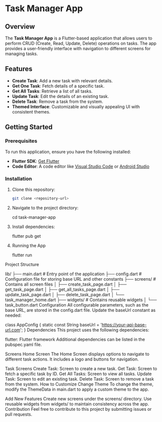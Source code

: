 # Task Manager App

## Overview

The **Task Manager App** is a Flutter-based application that allows users to perform CRUD (Create, Read, Update, Delete) operations on tasks. The app provides a user-friendly interface with navigation to different screens for managing tasks.

## Features

- **Create Task**: Add a new task with relevant details.
- **Get One Task**: Fetch details of a specific task.
- **Get All Tasks**: Retrieve a list of all tasks.
- **Update Task**: Edit the details of an existing task.
- **Delete Task**: Remove a task from the system.
- **Themed Interface**: Customizable and visually appealing UI with consistent themes.

## Getting Started

### Prerequisites

To run this application, ensure you have the following installed:

- **Flutter SDK**: [Get Flutter](https://flutter.dev/docs/get-started/install)
- **Code Editor**: A code editor like [Visual Studio Code](https://code.visualstudio.com/) or [Android Studio](https://developer.android.com/studio)

### Installation

1. Clone this repository:

   ```bash
   git clone <repository-url>
2. Navigate to the project directory:

    cd task-manager-app
3. Install dependencies:
    
    flutter pub get
4. Running the App
    
    flutter run

Project Structure

lib/
├── main.dart                 # Entry point of the application
├── config.dart               # Configuration file for storing base URL and other constants
├── screens/                  # Contains all screen files
│   ├── create_task_page.dart
│   ├── get_task_page.dart
│   ├── get_all_tasks_page.dart
│   ├── update_task_page.dart
│   ├── delete_task_page.dart
│   └── task_manager_home.dart
├── widgets/                  # Contains reusable widgets
│   └── task_button.dart
Configuration
All configurable parameters, such as the base URL, are stored in the config.dart file. Update the baseUrl constant as needed:


class AppConfig {
  static const String baseUrl = 'https://your-api-base-url.com';
}
Dependencies
This project uses the following dependencies:

flutter: Flutter framework
Additional dependencies can be listed in the pubspec.yaml file.

Screens
Home Screen
The Home Screen displays options to navigate to different task actions. It includes a logo and buttons for navigation.

Task Screens
Create Task: Screen to create a new task.
Get Task: Screen to fetch a specific task by ID.
Get All Tasks: Screen to view all tasks.
Update Task: Screen to edit an existing task.
Delete Task: Screen to remove a task from the system.
How to Customize
Change Theme
To change the theme, modify the ThemeData in main.dart to apply a custom theme to the app.

Add New Features
Create new screens under the screens/ directory.
Use reusable widgets from widgets/ to maintain consistency across the app.
Contribution
Feel free to contribute to this project by submitting issues or pull requests.

